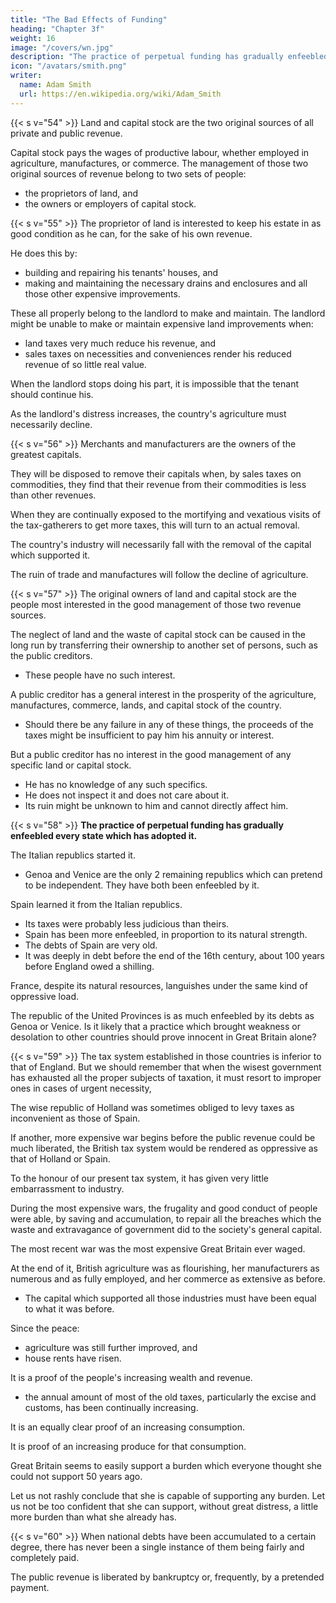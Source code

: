 ```yaml
---
title: "The Bad Effects of Funding"
heading: "Chapter 3f"
weight: 16
image: "/covers/wn.jpg"
description: "The practice of perpetual funding has gradually enfeebled every state which has adopted it. The Italian republics started it"
icon: "/avatars/smith.png"
writer:
  name: Adam Smith
  url: https://en.wikipedia.org/wiki/Adam_Smith
---
```





{{< s v="54" >}} Land and capital stock are the two original sources of all private and public revenue.

Capital stock pays the wages of productive labour, whether employed in agriculture, manufactures, or commerce.
The management of those two original sources of revenue belong to two sets of people:
- the proprietors of land, and
- the owners or employers of capital stock.


{{< s v="55" >}} The proprietor of land is interested to keep his estate in as good condition as he can, for the sake of his own revenue.

He does this by:
- building and repairing his tenants' houses, and
- making and maintaining the necessary drains and enclosures and all those other expensive improvements.

These all properly belong to the landlord to make and maintain. The landlord might be unable to make or maintain expensive land improvements when:
- land taxes very much reduce his revenue, and
- sales taxes on necessities and conveniences render his reduced revenue of so little real value.

When the landlord stops doing his part, it is impossible that the tenant should continue his.

As the landlord's distress increases, the country's agriculture must necessarily decline.


{{< s v="56" >}} Merchants and manufacturers are the owners of the greatest capitals.

They will be disposed to remove their capitals when, by sales taxes on commodities, they find that their revenue from their commodities is less than other revenues.

When they are continually exposed to the mortifying and vexatious visits of the tax-gatherers to get more taxes, this will turn to an actual removal.

The country's industry will necessarily fall with the removal of the capital which supported it.

The ruin of trade and manufactures will follow the decline of agriculture.


{{< s v="57" >}} The original owners of land and capital stock are the people most interested in the good management of those two revenue sources.

The neglect of land and the waste of capital stock can be caused in the long run by transferring their ownership to another set of persons, such as the public creditors.
- These people have no such interest.

A public creditor has a general interest in the prosperity of the agriculture, manufactures, commerce, lands, and capital stock of the country.
- Should there be any failure in any of these things, the proceeds of the taxes might be insufficient to pay him his annuity or interest.

But a public creditor has no interest in the good management of any specific land or capital stock.
- He has no knowledge of any such specifics.
- He does not inspect it and does not care about it.
- Its ruin might be unknown to him and cannot directly affect him.


{{< s v="58" >}} **The practice of perpetual funding has gradually enfeebled every state which has adopted it.**

<!-- The Italian republics seem to have begun it. -->
The Italian republics started it.
- Genoa and Venice are the only 2 remaining republics which can pretend to be independent. They have both been enfeebled by it.

Spain learned it from the Italian republics.
- Its taxes were probably less judicious than theirs.
- Spain has been more enfeebled, in proportion to its natural strength.
- The debts of Spain are very old.
- It was deeply in debt before the end of the 16th century, about 100 years before England owed a shilling.

France, despite its natural resources, languishes under the same kind of oppressive load.

The republic of the United Provinces is as much enfeebled by its debts as Genoa or Venice. Is it likely that a practice which brought weakness or desolation to other countries should prove innocent in Great Britain alone?


{{< s v="59" >}} The tax system established in those countries is inferior to that of England. But we should remember that when the wisest government has exhausted all the proper subjects of taxation, it must resort to improper ones in cases of urgent necessity,

The wise republic of Holland was sometimes obliged to levy taxes as inconvenient as those of Spain.

If another, more expensive war begins before the public revenue could be much liberated, the British tax system would be rendered as oppressive as that of Holland or Spain.

To the honour of our present tax system, it has given very little embarrassment to industry.

During the most expensive wars, the frugality and good conduct of people were able, by saving and accumulation, to repair all the breaches which the waste and extravagance of government did to the society's general capital.

The most recent war was the most expensive Great Britain ever waged.

At the end of it, British agriculture was as flourishing, her manufacturers as numerous and as fully employed, and her commerce as extensive as before.
- The capital which supported all those industries must have been equal to what it was before.

Since the peace:
- agriculture was still further improved, and
- house rents have risen.

It is a proof of the people's increasing wealth and revenue.
- the annual amount of most of the old taxes, particularly the excise and customs, has been continually increasing.

It is an equally clear proof of an increasing consumption.

It is proof of an increasing produce for that consumption.


Great Britain seems to easily support a burden which everyone thought she could not support 50 years ago.

Let us not rashly conclude that she is capable of supporting any burden.
Let us not be too confident that she can support, without great distress, a little more burden than what she already has.


{{< s v="60" >}} When national debts have been accumulated to a certain degree, there has never been a single instance of them being fairly and completely paid.

The public revenue is liberated by bankruptcy or, frequently, by a pretended payment.

